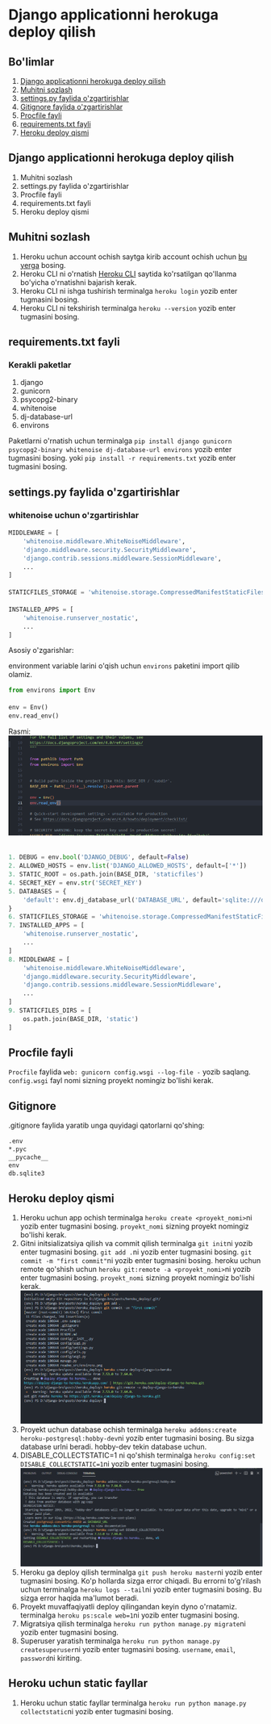 # Django applicationni herokuga deploy qilish 

## Bo'limlar 
1. [Django applicationni herokuga deploy qilish](#django-applicationni-herokuga-deploy-qilish)
2. [Muhitni sozlash](#muhitni-sozlash)
3. [settings.py faylida o'zgartirishlar](#settingspy-faylida-ozgartirishlar)
4. [Gitignore faylida o'zgartirishlar](#gitignore)
5. [Procfile fayli](#procfile-fayli)
6. [requirements.txt fayli](#requirementstxt-fayli)
7. [Heroku deploy qismi](#heroku-deploy-qismi)


## Django applicationni herokuga deploy qilish
1. Muhitni sozlash
2. settings.py faylida o'zgartirishlar
3. Procfile fayli
4. requirements.txt fayli
5. Heroku deploy qismi

## Muhitni sozlash
1. Heroku uchun account ochish
saytga kirib account ochish uchun [bu yerga](https://signup.heroku.com/) bosing.
2. Heroku CLI ni o'rnatish
[Heroku CLI](https://devcenter.heroku.com/articles/heroku-cli) saytida ko'rsatilgan qo'llanma bo'yicha o'rnatishni bajarish kerak. 
3. Heroku CLI ni ishga tushirish
terminalga `heroku login` yozib enter tugmasini bosing.
4. Heroku CLI ni tekshirish
terminalga `heroku --version` yozib enter tugmasini bosing.

## requirements.txt fayli
### Kerakli paketlar
1. django
2. gunicorn
3. psycopg2-binary
4. whitenoise
5. dj-database-url
6. environs

Paketlarni o'rnatish uchun terminalga `pip install django gunicorn psycopg2-binary whitenoise dj-database-url environs` yozib enter tugmasini bosing.
yoki `pip install -r requirements.txt` yozib enter tugmasini bosing.


## settings.py faylida o'zgartirishlar

### whitenoise uchun o'zgartirishlar

```python
MIDDLEWARE = [
    'whitenoise.middleware.WhiteNoiseMiddleware',
    'django.middleware.security.SecurityMiddleware',
    'django.contrib.sessions.middleware.SessionMiddleware',
    ...
]

STATICFILES_STORAGE = 'whitenoise.storage.CompressedManifestStaticFilesStorage'

INSTALLED_APPS = [
    'whitenoise.runserver_nostatic',
    ...
]
```

Asosiy o'zgarishlar: 

environment variable larini o'qish uchun `environs` paketini import qilib olamiz.

```python
from environs import Env

env = Env()
env.read_env()

```
Rasmi: ![Environs-settings](./readme_src/environs.png)
```python

1. DEBUG = env.bool('DJANGO_DEBUG', default=False)
2. ALLOWED_HOSTS = env.list('DJANGO_ALLOWED_HOSTS', default=['*'])
3. STATIC_ROOT = os.path.join(BASE_DIR, 'staticfiles')
4. SECRET_KEY = env.str('SECRET_KEY')
5. DATABASES = {
    'default': env.dj_database_url('DATABASE_URL', default='sqlite:///db.sqlite3')
}
6. STATICFILES_STORAGE = 'whitenoise.storage.CompressedManifestStaticFilesStorage'
7. INSTALLED_APPS = [
    'whitenoise.runserver_nostatic',
    ...
]
8. MIDDLEWARE = [
    'whitenoise.middleware.WhiteNoiseMiddleware',
    'django.middleware.security.SecurityMiddleware',
    'django.contrib.sessions.middleware.SessionMiddleware',
    ...
]
9. STATICFILES_DIRS = [
    os.path.join(BASE_DIR, 'static')
]
```

## Procfile fayli
`Procfile` faylida `web: gunicorn config.wsgi --log-file -` yozib saqlang. `config.wsgi` fayl nomi sizning proyekt nomingiz bo'lishi kerak.

## Gitignore
.gitignore faylida yaratib unga quyidagi qatorlarni qo'shing:
```gitignore
.env
*.pyc
__pycache__
env
db.sqlite3
```

## Heroku deploy qismi
1. Heroku uchun app ochish
terminalga `heroku create <proyekt_nomi>`ni yozib enter tugmasini bosing. `proyekt_nomi` sizning proyekt nomingiz bo'lishi kerak.
2. Gitni initsializatsiya qilish va commit qilish
terminalga `git init`ni yozib enter tugmasini bosing. `git add .`ni yozib enter tugmasini bosing. `git commit -m "first commit"`ni yozib enter tugmasini bosing. 
heroku uchun remote qo'shish uchun `heroku git:remote -a <proyekt_nomi>`ni yozib enter tugmasini bosing. `proyekt_nomi` sizning proyekt nomingiz bo'lishi kerak.
![Git commands](./readme_src/git_commands.png)
3. Proyekt uchun database ochish
terminalga `heroku addons:create heroku-postgresql:hobby-dev`ni yozib enter tugmasini bosing. Bu sizga database urlni beradi. hobby-dev tekin database uchun.
4. DISABLE_COLLECTSTATIC=1 ni qo'shish
terminalga `heroku config:set DISABLE_COLLECTSTATIC=1`ni yozib enter tugmasini bosing. 
![Alt text](readme_src/heroku_conf.png)
5. Heroku ga deploy qilish
terminalga `git push heroku master`ni yozib enter tugmasini bosing. 
Ko'p hollarda sizga error chiqadi. Bu errorni to'g'rilash uchun terminalga `heroku logs --tail`ni yozib enter tugmasini bosing. Bu sizga error haqida ma'lumot beradi.
6. Proyekt muvaffaqiyatli deploy qilingandan keyin dyno o'rnatamiz. 
terminalga `heroku ps:scale web=1`ni yozib enter tugmasini bosing.
7. Migratsiya qilish
terminalga `heroku run python manage.py migrate`ni yozib enter tugmasini bosing.
8. Superuser yaratish
terminalga `heroku run python manage.py createsuperuser`ni yozib enter tugmasini bosing. `username`, `email`, `password`ni kiriting.

## Heroku uchun static fayllar
1. Heroku uchun static fayllar
terminalga `heroku run python manage.py collectstatic`ni yozib enter tugmasini bosing.

